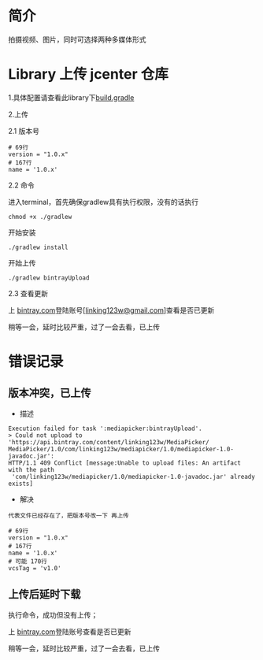 
# 简介

拍摄视频、图片，同时可选择两种多媒体形式


# Library 上传 jcenter 仓库

1.具体配置请查看此library下[build.gradle](build.gradle)


2.上传


2.1 版本号

```
# 69行
version = "1.0.x"
# 167行
name = '1.0.x'
```

2.2 命令

进入terminal，首先确保gradlew具有执行权限，没有的话执行

```
chmod +x ./gradlew
```

开始安装

```
./gradlew install
```

开始上传

```
./gradlew bintrayUpload
```

2.3 查看更新

上 [bintray.com](https://bintray.com/beta/#/linking123w/MediaPicker/MediaPicker?tab=overview)登陆账号[linking123w@gmail.com]查看是否已更新

稍等一会，延时比较严重，过了一会去看，已上传


# 错误记录

## 版本冲突，已上传

- 描述

```
Execution failed for task ':mediapicker:bintrayUpload'.
> Could not upload to 'https://api.bintray.com/content/linking123w/MediaPicker/
MediaPicker/1.0/com/linking123w/mediapicker/1.0/mediapicker-1.0-javadoc.jar': 
HTTP/1.1 409 Conflict [message:Unable to upload files: An artifact with the path
 'com/linking123w/mediapicker/1.0/mediapicker-1.0-javadoc.jar' already exists]
```

- 解决

```
代表文件已经存在了，把版本号改一下 再上传

# 69行
version = "1.0.x"
# 167行
name = '1.0.x'
# 可能 170行
vcsTag = 'v1.0'
```

## 上传后延时下载

执行命令，成功但没有上传；

上 [bintray.com](https://bintray.com)登陆账号查看是否已更新

稍等一会，延时比较严重，过了一会去看，已上传

